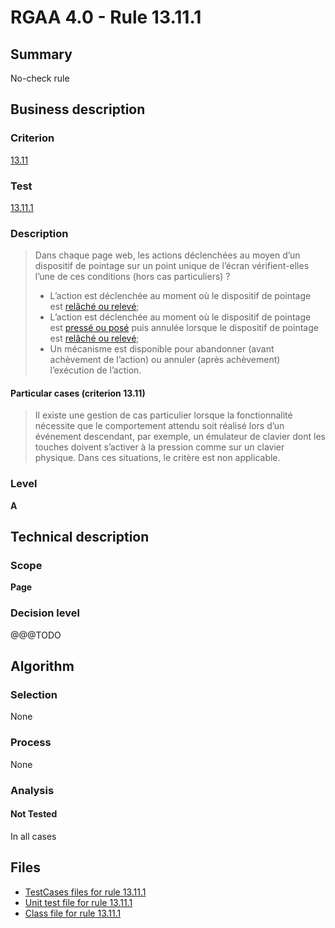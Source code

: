 # RGAA 4.0 - Rule 13.11.1

## Summary

No-check rule

## Business description

### Criterion

[13.11](https://www.numerique.gouv.fr/publications/rgaa-accessibilite/methode/criteres/#crit-13-11)

### Test

[13.11.1](https://www.numerique.gouv.fr/publications/rgaa-accessibilite/methode/criteres/#test-13-11-1)

### Description

> Dans chaque page web, les actions déclenchées au moyen d’un dispositif de pointage sur un point unique de l’écran vérifient-elles l’une de ces conditions (hors cas particuliers) ?
> 
> * L’action est déclenchée au moment où le dispositif de pointage est [relâché ou relevé](https://www.numerique.gouv.fr/publications/rgaa-accessibilite/methode/glossaire/#relache-ou-releve);
> * L’action est déclenchée au moment où le dispositif de pointage est [pressé ou posé](https://www.numerique.gouv.fr/publications/rgaa-accessibilite/methode/glossaire/#presse-ou-pose) puis annulée lorsque le dispositif de pointage est [relâché ou relevé](https://www.numerique.gouv.fr/publications/rgaa-accessibilite/methode/glossaire/#relache-ou-releve);
> * Un mécanisme est disponible pour abandonner (avant achèvement de l’action) ou annuler (après achèvement) l’exécution de l’action.

#### Particular cases (criterion 13.11)

> Il existe une gestion de cas particulier lorsque la fonctionnalité nécessite que le comportement attendu soit réalisé lors d’un événement descendant, par exemple, un émulateur de clavier dont les touches doivent s’activer à la pression comme sur un clavier physique. Dans ces situations, le critère est non applicable.

### Level

**A**


## Technical description

### Scope

**Page**

### Decision level

@@@TODO


## Algorithm

### Selection

None

### Process

None

### Analysis

#### Not Tested

In all cases


## Files

- [TestCases files for rule 13.11.1](https://gitlab.com/asqatasun/Asqatasun/-/tree/v5/rules/rules-rgaa4.0/src/test/resources/testcases/rgaa40/Rgaa40Rule131101/)
- [Unit test file for rule 13.11.1](https://gitlab.com/asqatasun/Asqatasun/-/blob/v5/rules/rules-rgaa4.0/src/test/java/org/asqatasun/rules/rgaa40/Rgaa40Rule131101Test.java)
- [Class file for rule 13.11.1](https://gitlab.com/asqatasun/Asqatasun/-/blob/v5/rules/rules-rgaa4.0/src/main/java/org/asqatasun/rules/rgaa40/Rgaa40Rule131101.java)


